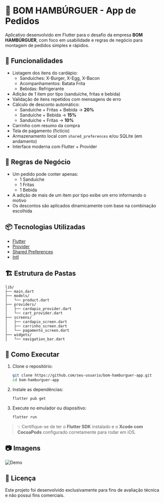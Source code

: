 # 🍔 BOM HAMBÚRGUER - App de Pedidos

Aplicativo desenvolvido em Flutter para o desafio da empresa **BOM HAMBÚRGUER**, com foco em usabilidade e regras de negócio para montagem de pedidos simples e rápidos.

## 📱 Funcionalidades

- Listagem dos itens do cardápio:
  - Sanduíches: X-Burger, X-Egg, X-Bacon
  - Acompanhamentos: Batata Frita
  - Bebidas: Refrigerante
- Adição de 1 item por tipo (sanduíche, fritas e bebida)
- Validação de itens repetidos com mensagens de erro
- Cálculo de desconto automático:
  - Sanduíche + Fritas + Bebida → **20%**
  - Sanduíche + Bebida → **15%**
  - Sanduíche + Fritas → **10%**
- Carrinho com resumo da compra
- Tela de pagamento (fictício)
- Armazenamento local com `shared_preferences` e/ou SQLite (em andamento)
- Interface moderna com Flutter + Provider

## 🧠 Regras de Negócio

- Um pedido pode conter apenas:
  - 1 Sanduíche
  - 1 Fritas
  - 1 Bebida
- A adição de mais de um item por tipo exibe um erro informando o motivo
- Os descontos são aplicados dinamicamente com base na combinação escolhida

## 📦 Tecnologias Utilizadas

- [Flutter](https://flutter.dev)
- [Provider](https://pub.dev/packages/provider)
- [Shared Preferences](https://pub.dev/packages/shared_preferences)
- [Intl](https://pub.dev/packages/intl)

## 🏗️ Estrutura de Pastas

```
lib/
├── main.dart
├── models/
│   └── product.dart
├── providers/
│   ├── cardapio_provider.dart
│   └── cart_provider.dart
├── screens/
│   ├── cardapio_screen.dart
│   ├── carrinho_screen.dart
│   └── pagamento_screen.dart
├── widgets/
│   └── navigation_bar.dart
```

## 🚀 Como Executar

1. Clone o repositório:
   ```bash
   git clone https://github.com/seu-usuario/bom-hamburguer-app.git
   cd bom-hamburguer-app
   ```

2. Instale as dependências:
   ```bash
   flutter pub get
   ```

3. Execute no emulador ou dispositivo:
   ```bash
   flutter run
   ```

> 💡 Certifique-se de ter o **Flutter SDK** instalado e o **Xcode com CocoaPods** configurado corretamente para rodar em iOS.

## 📷 Imagens

![Demo](lib/assets/demo.gif)
















## 📁 Licença

Este projeto foi desenvolvido exclusivamente para fins de avaliação técnica e não possui fins comerciais.
